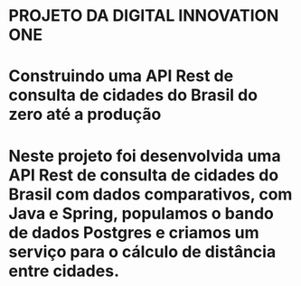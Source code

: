 # PROJETO DA DIGITAL INNOVATION ONE

<h1>Construindo uma API Rest de consulta de cidades do Brasil do zero até a produção<h1>

<p>Neste projeto foi desenvolvida uma API Rest de consulta de cidades do Brasil com dados comparativos, 
com Java e Spring, populamos o bando de dados Postgres e criamos um serviço para o cálculo de distância 
entre cidades.<p>
